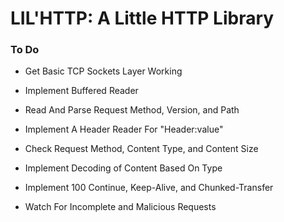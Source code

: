 # LIL'HTTP: A Little HTTP Library #

### To Do ###

* Get Basic TCP Sockets Layer Working
- Implement Buffered Reader
+ Read And Parse Request Method, Version, and Path
- Implement A Header Reader For "Header:value"
+ Check Request Method, Content Type, and Content Size
- Implement Decoding of Content Based On Type
+ Implement 100 Continue, Keep-Alive, and Chunked-Transfer
- Watch For Incomplete and Malicious Requests
